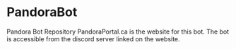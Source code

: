 # PandoraBot
Pandora Bot Repository
PandoraPortal.ca is the website for this bot. The bot is accessible from the discord server linked on the website.
